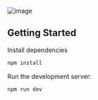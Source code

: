 ![image](https://github.com/user-attachments/assets/dd393a7e-1615-41f6-a8e0-da8bc6b966f1)

## Getting Started
Install dependencies
```bash
npm install
```

Run the development server:
```bash
npm run dev
```
